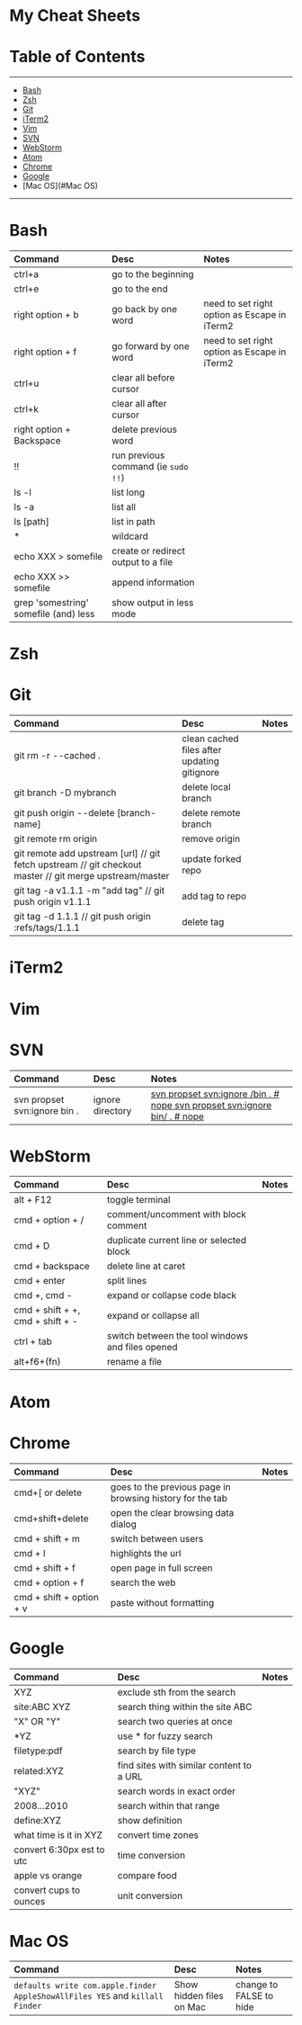 My Cheat Sheets
==========

# Table of Contents
---

- [Bash](#Bash)
- [Zsh](#Zsh)
- [Git](#Git)
- [iTerm2](#iTerm2)
- [Vim](#Vim)
- [SVN](#SVN)
- [WebStorm](#WebStorm)
- [Atom](#Atom)
- [Chrome](#Chrome)  
- [Google](#Google)
- [Mac OS](#Mac OS)

---

# Bash

Command | Desc | Notes
:--------|:------ | :------
ctrl+a | go to the beginning
ctrl+e | go to the end
right option + b | go back by one word | need to set right option as Escape in iTerm2
right option + f | go forward by one word | need to set right option as Escape in iTerm2
ctrl+u | clear all before cursor
ctrl+k | clear all after cursor
right option + Backspace | delete previous word
!! | run previous command (ie `sudo !!`)
ls -l | list long 
ls -a | list all
ls [path] | list in path
* | wildcard
echo XXX > somefile | create or redirect output to a file
echo XXX >> somefile | append information
grep 'somestring' somefile (and) less | show output in less mode

# Zsh

# Git

Command | Desc | Notes
:--------|:------ | :------
git rm -r --cached . | clean cached files after updating gitignore
git branch -D mybranch | delete local branch
git push origin --delete [branch-name] | delete remote branch
git remote rm origin | remove origin
git remote add upstream [url] // git fetch upstream // git checkout master // git merge upstream/master | update forked repo
git tag -a v1.1.1 -m "add tag" // git push origin v1.1.1 | add tag to repo
git tag -d 1.1.1 // git push origin :refs/tags/1.1.1 | delete tag
 
# iTerm2

# Vim

# SVN

Command | Desc | Notes
:--------|:------ | :------
svn propset svn:ignore bin . | ignore directory | [svn propset svn:ignore /bin . # nope svn propset svn:ignore bin/ . # nope](http://superchlorine.com/2013/08/getting-svn-to-ignore-files-and-directories/)

# WebStorm

Command | Desc | Notes
:--------|:------ | :------
alt + F12 | toggle terminal
cmd + option + / | comment/uncomment with block comment
cmd + D | duplicate current line or selected block
cmd + backspace | delete line at caret
cmd + enter | split lines
cmd +, cmd - | expand or collapse code black
cmd + shift + +, cmd + shift + - | expand or collapse all
ctrl + tab | switch between the tool windows and files opened
alt+f6+(fn) | rename a file

# Atom

# Chrome

Command | Desc | Notes
:--------|:------ | :------
cmd+[ or delete | goes to the previous page in browsing history for the tab
cmd+shift+delete | open the clear browsing data dialog
cmd + shift + m | switch between users
cmd + l | highlights the url
cmd + shift + f | open page in full screen
cmd + option + f | search the web
cmd + shift + option + v  | paste without formatting



# Google

Command | Desc | Notes
:--------|:------ | :------
XYZ | exclude sth from the search
site:ABC XYZ | search thing within the site ABC 
"X" OR "Y" | search two queries at once
*YZ | use * for fuzzy search
filetype:pdf | search by file type
related:XYZ | find sites with similar content to a URL
"XYZ" | search words in exact order
2008...2010 | search within that range
define:XYZ | show definition
what time is it in XYZ | convert time zones
convert 6:30px est to utc | time conversion
apple vs orange | compare food
convert cups to ounces | unit conversion

# Mac OS

Command | Desc | Notes
:--------|:------ | :------
`defaults write com.apple.finder AppleShowAllFiles YES` and `killall Finder` | Show hidden files on Mac | change to FALSE to hide

